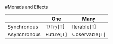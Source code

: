 #Monads and Effects

|               | One         | Many          |
| ------------- | ----------- | ------------- |
| Synchronous   | T/Try[T]    | Iterable[T]   |
| Asynchronous  | Future[T]   | Observable[T] |

